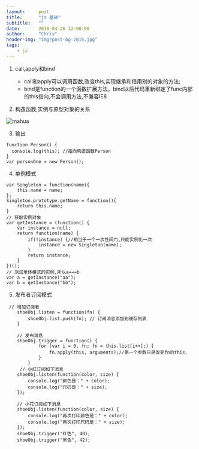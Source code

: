 ```yaml
---
layout:     post
title:      "js 基础"
subtitle:   ""
date:       2018-04-26 12:00:00
author:     "Chris"
header-img: "img/post-bg-2015.jpg"
tags:
    - js
---
```



1. call,apply和bind

	* call和apply可以调用函数,改变this,实现继承和借用别的对象的方法;
	* bind是function的一个函数扩展方法，bind以后代码重新绑定了func内部的this指向,不会调用方法,不兼容IE8

2. 构造函数,实例与原型对象的关系

![mahua](https://segmentfault.com/img/bV8wcf?w=638&h=241)

3. 输出

```
function Person() {
  console.log(this); //指向构造函数Person
}
var personOne = new Person();
```

4. 单例模式

```
var Singleton = function(name){
    this.name = name;
};
Singleton.prototype.getName = function(){
    return this.name;
}
// 获取实例对象
var getInstance = (function() {
    var instance = null;
    return function(name) {
        if(!instance) {//相当于一个一次性阀门,只能实例化一次
            instance = new Singleton(name);
        }
        return instance;
    }
})();
// 测试单体模式的实例,所以a===b
var a = getInstance("aa");
var b = getInstance("bb");  
```

5. 发布者订阅模式

```
 // 增加订阅者
    shoeObj.listen = function(fn) {
        shoeObj.list.push(fn); // 订阅消息添加到缓存列表
    }

    // 发布消息
    shoeObj.trigger = function() {
            for (var i = 0, fn; fn = this.list[i++];) {
                fn.apply(this, arguments);//第一个参数只是改变fn的this,
            }
        }
     // 小红订阅如下消息
    shoeObj.listen(function(color, size) {
        console.log("颜色是：" + color);
        console.log("尺码是：" + size);
    });

    // 小花订阅如下消息
    shoeObj.listen(function(color, size) {
        console.log("再次打印颜色是：" + color);
        console.log("再次打印尺码是：" + size);
    });
    shoeObj.trigger("红色", 40);
    shoeObj.trigger("黑色", 42);
```
